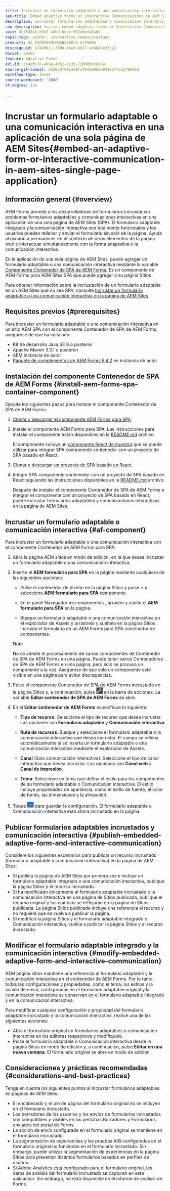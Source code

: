 ```yaml
---
title: Incrustar un formulario adaptable o una comunicación interactiva en una aplicación de una sola página de AEM Sites
seo-title: Embed adaptive forms or Interactive Communications in AEM Sites pages
description: Incrustar formularios adaptables o comunicación interactiva en páginas de AEM Sites. Los usuarios pueden rellenar y enviar formularios sin salir de la página Sitios .
seo-description: You can embed adaptive forms or Interactive Communication in AEM Sites pages. Users can fill and submit forms without leaving the Sites page.
uuid: 4c75494e-e9d2-43b9-bbae-562e0eda8abb
topic-tags: author, interactive-communications
products: SG_EXPERIENCEMANAGER/6.5/FORMS
discoiquuid: a74ed6c1-3006-4baf-bd77-ad4045e23c22
docset: aem65
feature: Adaptive Forms
exl-id: b549f176-409a-4d81-8c2b-73d0dd0c6649
source-git-commit: b220adf6fa3e9faf94389b9a9416b7fca2f89d9d
workflow-type: tm+mt
source-wordcount: '1088'
ht-degree: 12%

---
```


# Incrustar un formulario adaptable o una comunicación interactiva en una aplicación de una sola página de AEM Sites{#embed-an-adaptive-form-or-interactive-communication-in-aem-sites-single-page-application}

## Información general {#overview}

AEM Forms permite a los desarrolladores de formularios incrustar sin problemas formularios adaptables y comunicaciones interactivas en una aplicación de una sola página de AEM Sites (SPA). El formulario adaptable integrado y la comunicación interactiva son totalmente funcionales y los usuarios pueden rellenar y enviar el formulario sin salir de la página. Ayuda al usuario a permanecer en el contexto de otros elementos de la página web e interactuar simultáneamente con la forma adaptativa o la comunicación interactiva.

En la aplicación de una sola página de AEM Sites, puede agregar un formulario adaptable o una comunicación interactiva mediante la variable [Componente Contenedor de SPA de AEM Forms](../../forms/using/embed-adaptive-form-aem-sites-spa.md#af-component)[.](../../forms/using/embed-adaptive-form-aem-sites-spa.md#af-component) Es un componente de AEM Forms para AEM Sites SPA que puede agregar a su página Sitios .

Para obtener información sobre la incrustación de un formulario adaptable en un AEM Sites que no sea SPA, consulte [Incrustar un formulario adaptable o una comunicación interactiva en la página de AEM Sites](/help/forms/using/embed-adaptive-form-aem-sites.md).

## Requisitos previos {#prerequisites}

Para incrustar un formulario adaptable o una comunicación interactiva en un sitio AEM SPA con el componente Contenedor de SPA de AEM Forms, asegúrese de que ha instalado:

* Kit de desarrollo Java SE 8 o posterior
* Apache Maven 3.3.1 o posterior
* AEM instancia de autor
* [Paquete de complementos de AEM Forms 6.4.2](https://helpx.adobe.com/es/aem-forms/kb/aem-forms-releases.html) en instancia de autor

## Instalación del componente Contenedor de SPA de AEM Forms {#install-aem-forms-spa-container-component}

Ejecute los siguientes pasos para instalar el componente Contenedor de SPA de AEM Forms:

1. [Clonar o descargar el componente AEM Forms para SPA](https://github.com/Adobe-Marketing-Cloud/aem-forms/tree/master/forms-spa).
1. Instale el componente AEM Forms para SPA. Las instrucciones para instalar el componente están disponibles en la [README.md](https://github.com/Adobe-Marketing-Cloud/aem-forms/tree/master/forms-spa#aem-form-component) archivo.

   El componente incluye un [componente React de muestra](https://github.com/Adobe-Marketing-Cloud/aem-forms/tree/master/forms-spa/react-component) que se puede utilizar para integrar SPA componente contenedor con un proyecto de SPA basado en React.

1. [Clonar o descargar un proyecto de SPA basado en React](https://github.com/adobe/aem-sample-we-retail-journal).
1. Integre SPA componente contenedor con un proyecto de SPA basado en React siguiendo las instrucciones disponibles en la [README.md](https://github.com/Adobe-Marketing-Cloud/aem-forms/tree/master/forms-spa/react-component#aem-form-react-component-for-spa---editor) archivo.

   Después de instalar el componente Contenedor de SPA de AEM Forms e integrar el componente con un proyecto de SPA basado en React, puede incrustar formularios adaptables y comunicaciones interactivas en la página de AEM Sites.

## Incrustar un formulario adaptable o comunicación interactiva {#af-component}

Para incrustar un formulario adaptable o una comunicación interactiva con el componente Contenedor de AEM Forms para SPA:

1. Abra la página AEM sitios en modo de edición, en la que desea incrustar un formulario adaptable o una comunicación interactiva.
1. Inserte el **AEM formulario para SPA** en la página mediante cualquiera de las siguientes opciones:

   * Pulse el contenedor de diseño en la página Sitios y pulse **+** y seleccione **AEM formulario para SPA** componente.

   * En el panel Navegador de componentes , arrastre y suelte el **AEM formulario para SPA** en la página.
   * Busque un formulario adaptable o una comunicación interactiva en el explorador de Assets y arrástrelo y suéltelo en la página Sitios . Incrusta el formulario en un AEM Forms para SPA contenedor de componentes.

   >[!NOTE]
   >
   >No se admite el procesamiento de varios componentes de Contenedor de SPA de AEM Forms en una página. Puede tener varios Contenedores de SPA de AEM Forms en una página, pero solo se procesa un componente a la vez. Asegúrese de que solo un componente esté visible en una página para evitar discrepancias.

1. Pulse el componente Contenedor de SPA de AEM Forms incrustado en la página Sitios y, a continuación, pulse ![settings_icon](assets/settings_icon.png) en la barra de acciones. La variable **Editar contenedor de SPA de AEM Forms** se abre.
1. En el **Editar contenedor de AEM Forms** especifique lo siguiente:

   * **Tipo de recurso:** Seleccione el tipo de recurso que desea incrustar. Las opciones son **Formulario adaptable** y **Comunicación interactiva**

   * **Ruta de recursos**: Busque y seleccione el formulario adaptable o la comunicación interactiva que desea incrustar. El campo se rellena automáticamente si se inserta un formulario adaptable o una comunicación interactiva mediante el explorador de Assets.
   * **Canal** (Solo comunicación interactiva): Seleccione el tipo de canal interactivo que desea incrustar. Las opciones son **Canal web** y **Canal de impresión**.

   * **Tema**: Seleccione un tema que defina el estilo para los componentes de su formulario adaptable o Comunicación interactiva. El estilo incluye propiedades de apariencia, como el estilo de fuente, el color de fondo, las dimensiones y la alineación.

1. Toque ![done_icon](assets/done_icon.png) para guardar la configuración. El formulario adaptable o Comunicación interactiva está ahora incrustado en la página.

## Publicar formularios adaptables incrustados y comunicación interactiva {#publish-embedded-adaptive-form-and-interactive-communication}

Considere los siguientes escenarios para publicar un recurso incrustado (formulario adaptable o comunicación interactiva) en la página de AEM Sites:

* Si publica la página de AEM Sites por primera vez e incluye un formulario adaptable integrado o una comunicación interactiva, publique la página Sitios y el recurso incrustado.
* Si ha modificado únicamente el formulario adaptable incrustado o la comunicación interactiva en una página de Sitios publicada, publique el recurso original y los cambios se reflejarán en la página de Sitios publicada. La página Sitios publicada incluye una referencia al recurso y no requiere que se vuelva a publicar la página.
* Si modificó la página Sitios y el formulario adaptable integrado o Comunicación interactiva, vuelva a publicar la página Sitios y el recurso incrustado.

## Modificar el formulario adaptable integrado y la comunicación interactiva {#modify-embedded-adaptive-form-and-interactive-communication}

AEM página sitios mantiene una referencia al formulario adaptable y la comunicación interactiva en el contenedor de AEM Forms. Por lo tanto, todas las configuraciones y propiedades, como el tema, los estilos y la acción de envío, configuradas en el formulario adaptable original y la comunicación interactiva se conservan en el formulario adaptable integrado y en la comunicación interactiva.

Para modificar cualquier configuración o propiedad del formulario adaptable incrustado y la comunicación interactiva, realice una de las siguientes acciones:

* Abra el formulario original en formularios adaptables o comunicación interactiva en los editores respectivos y modifíquelo.
* Pulse el formulario adaptable o Comunicación interactiva desde la página Sitios en modo de edición y, a continuación, pulse **Editar en una nueva ventana**. El formulario original se abre en modo de edición.

## Consideraciones y prácticas recomendadas {#considerations-and-best-practices}

Tenga en cuenta los siguientes puntos al incrustar formularios adaptables en páginas de AEM Sites:

* El encabezado y el pie de página del formulario original no se incluyen en el formulario incrustado.
* Los borradores de los usuarios y los envíos de formularios incrustados son compatibles y visibles en las pestañas Borradores y Formularios enviados del portal de Forms.
* La acción de envío configurada en el formulario original se mantiene en el formulario incrustado.
* La segmentación de experiencias y las pruebas A/B configuradas en el formulario original no funcionan en el formulario incrustado. Sin embargo, puede utilizar la segmentación de experiencias en la página Sitios para presentar distintos formularios basados en perfiles de usuario.
* Si Adobe Analytics está configurado para el formulario original, los datos de análisis del formulario incrustado se capturan en esta aplicación. Sin embargo, no está disponible en el informe de análisis de Forms.
